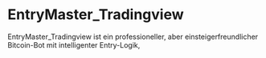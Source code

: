 # EntryMaster_Tradingview
EntryMaster_Tradingview ist ein professioneller, aber einsteigerfreundlicher Bitcoin-Bot mit intelligenter Entry-Logik,

